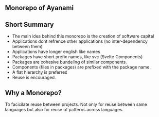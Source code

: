 ## Monorepo of Ayanami

## Short Summary
- The main idea behind this monorepo is the creation of software capital
- Applications dont refrence other applications (no inter-dependency between them)
- Applications have longer english like names
- Packages have short prefix names, like svc (Svelte Components)
- Packages are cohesive bundeling of similar components.
- Components (files in packages) are prefixed with the package name.
- A flat hierarchy is preferred
- Reuse is encouraged.

## Why a Monorepo?

To facicilate reuse between projects. Not only for reuse between same languages but also for reuse of patterns across languages.